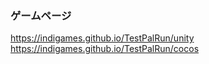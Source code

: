 ### ゲームページ
https://indigames.github.io/TestPalRun/unity   
https://indigames.github.io/TestPalRun/cocos   
